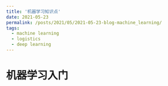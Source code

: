 ```yaml
---
title: '机器学习知识点'
date: 2021-05-23
permalink: /posts/2021/05/2021-05-23-blog-machine_learning/
tags:
  - machine learning
  - logistics
  - deep learning
---
```



机器学习入门
=====